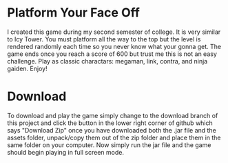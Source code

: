Platform Your Face Off
============
I created this game during my second semester of college. It is very similar to Icy Tower. You must platform all the way to
the top but the level is rendered randomly each time so you never know what your gonna get. The game ends once you reach a score of 600 but trust me this is not an easy challenge. Play as classic charactars: megaman, link, contra, and ninja gaiden. Enjoy!

Download
============
To download and play the game simply change to the download branch of this project and click the button in the lower right corner of github which says "Download Zip" once you have downloaded both the .jar file and the assets folder, unpack/copy them out of the zip folder and place them in the same folder on your computer. Now simply run the jar file and the game should begin playing in full screen mode.
